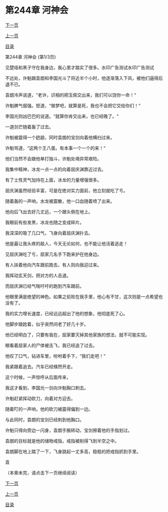 <h1>第244章  河神会</h1>
            <div><p><a href="./730_%E7%AC%AC244%E7%AB%A0_%E6%B2%B3%E7%A5%9E%E4%BC%9A.md">下一页</a></p><p><a href="./728_%E7%AC%AC243%E7%AB%A0_%E8%A1%80%E9%BE%99.md">上一页</a></p><p><a href="../">目录</a></p></div>
            <div><p>第244章  河神会 (第1/3页)</p><p>见楚瑶和黑子守在我身边，我心里才踏实了很多。水印广告测试水印广告测试</p><p>不远处，许魁跟袁朗和李国光斗了将近半个小时，他逐渐落入下风，被他们逼得后退不已。</p><p>袁朗冷声说道，“老许，识相的把玉佩交出来，我们可以饶你一命！“</p><p>许魁脾气倔强。怒道，“做梦吧，就算是死，我也不会把它交给你们！“</p><p>李国光则凶巴巴的说道。“就算你肯交出来，也已经晚了。“</p><p>一道剑芒随着轰了过去。</p><p>许魁被震得一个趔趄，同时袁朗的宝剑向着他横扫过来。</p><p>许魁骂道，“这两个王八蛋。有本事一个一个的来！“</p><p>他们当然不会跟他单打独斗，许魁处境异常艰险。</p><p>我集中精神，冰龙一点一点的向着屈庆渊靠近过去。</p><p>有了土性灵气加持在上面，冰龙的力量增强很多。</p><p>屈庆渊虽然经验丰富，可是在绝对实力面前，他立刻就吃了亏。</p><p>随着轰的一声响，水龙被震散，他一口血随着喷了出来。</p><p>他向后飞出去好几丈远，一个跟头倒在地上。</p><p>我眼前有些发黑，冰龙也随之变成碎片。</p><p>我深深的吸了几口气，飞身向着屈庆渊扑去。</p><p>他是最让我头疼的敌人，今天无论如何，也不能让他活着逃走！</p><p>见屈庆渊吃了亏，屈家几名手下跑来护在他身边。</p><p>有人扶着他向汽车跟前跑去，有人则向我迎过来。</p><p>我挥动玄天剑，把对方的人击退。</p><p>而屈庆渊已经气喘吁吁的跑到汽车跟前。</p><p>他眼里满是绝望的神色。如果之前败在我手里，他心有不甘，这次则是一点希望也没有了。</p><p>我的实力增长速度，已经远远超出了他的想象，他彻底死了心。</p><p>他脚步踉跄着，似乎突然间老了好几十岁。</p><p>他已经明白了，只要有我在，屈家要灭掉其他家族的想法，就不可能实现。</p><p>眼看着屈家人的尸体被击飞，我已经追了过去。</p><p>他叹了口气，钻进车里，吩咐着手下，“我们走吧！“</p><p>我紧跟着追去。汽车已经倏然开走。</p><p>这个时候，一声惊呼从后面传来，</p><p>我这才看到，李国光一剑向许魁胸口刺去。</p><p>许魁赶紧挥动砍刀，向着对方迎去。</p><p>随着叮的一声响，他的砍刀被震得偏到一边。</p><p>与此同时，袁朗的宝剑已经刺到他胸口。</p><p>许魁只得向旁边一闪身，袁朗手腕转动，宝剑擦着他的手指划过。</p><p>袁朗的目标就是他的储物戒指，戒指被削得飞到半空之中。</p><p>袁朗脚在地上踏了一下，飞身跳起一丈多高，稳稳的把戒指抓到手里。</p><p>袁</p><p>（本章未完，请点击下一页继续阅读）</p></div>
            <div><p><a href="./730_%E7%AC%AC244%E7%AB%A0_%E6%B2%B3%E7%A5%9E%E4%BC%9A.md">下一页</a></p><p><a href="./728_%E7%AC%AC243%E7%AB%A0_%E8%A1%80%E9%BE%99.md">上一页</a></p><p><a href="../">目录</a></p></div>